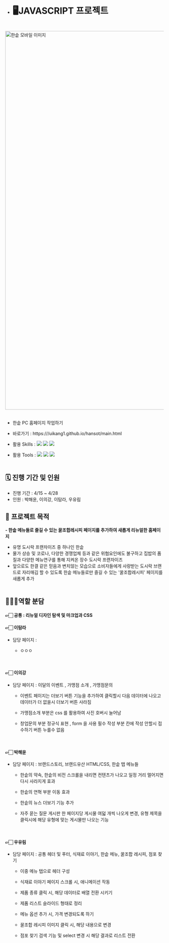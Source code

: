 - # 🖥️JAVASCRIPT 프로젝트

<br>

<img width="1200" alt="한솥 모바일 이미지" src="https://github.com/uikang1/hansot/assets/168395738/bac4c6a4-69b2-45e7-995c-c512acfc2752">

<br>
<br>

- 한솥 PC 홈페이지 작업하기
- 바로가기 : https:///uikang1.github.io/hansot/main.html

- 활용 Skills : <img src="https://img.shields.io/badge/HTML5-E34F26?style=flat&logo=HTML5&logoColor=white" /> <img src="https://img.shields.io/badge/CSS3-1572B6?style=flat&logo=CSS3&logoColor=white" /> <img src="https://img.shields.io/badge/JavaScript-F7DF1E?style=flat&logo=JavaScript&logoColor=white" /> 
- 활용 Tools : <img src="https://img.shields.io/badge/Figma-F24E1E?style=flat&logo=Figma&logoColor=white" /> <img src="https://img.shields.io/badge/Slack-4A154B?style=flat&logo=Slack&logoColor=white" /> <img src="https://img.shields.io/badge/GitHub-181717?style=flat&logo=GitHub&logoColor=white" />
  <br>
  <br>

## 🗓️ 진행 기간 및 인원

- 진행 기간 : 4/15 ~ 4/28
- 인원 : 박해윤, 이의강, 이탐라, 우유림
  <br>

## 🎯 프로젝트 목적

**- 한솥 메뉴들로 즐길 수 있는 꿀조합레시피 페이지를 추가하여 새롭게 리뉴얼한 홈페이지**

- 유명 도시락 프랜차이즈 중 하나인 한솥
- 물가 상승 및 코로나, 다양한 경쟁업체 등과 같은 위협요인에도 불구하고 집밥의 품질과 다양한 메뉴연구를 통해 지켜온 장수 도시락 프랜차이즈
- 앞으로도 한결 같은 믿음과 변치않는 모습으로 소비자들에게 사랑받는 도시락 브랜드로 자리매김 할 수 있도록 한솥 메뉴들로만 즐길 수 있는 '꿀조합레시피' 페이지를 새롭게 추가
  <br>
  <br>

## 👩🏻‍💻역할 분담

#### 👉🏻 공통 : 리뉴얼 디자인 탐색 및 마크업과 CSS

#### 👉🏻 이탐라
- 담당 페이지 :
  - ㅇㅇㅇ

    <br>
#### 👉🏻 이의강
- 담당 페이지 : 이달의 이벤트 , 가맹점 소개 , 가맹점문의
  - 이벤트 페이지는 더보기 버튼 기능을 추가하여 클릭할시 다음 데이터에 나오고 데이터가 더 없을시 더보기 버튼 사라짐
  - 가맹점소개 부분은 css 를 활용하여 사진 호버시 늘어남
  - 창업문의 부분 정규식 표현 , form 을 사용 필수 작성 부분 칸에 작성 안할시 접수하기 버튼 누를수 없음 

    <br>
#### 👉🏻 박해윤
- 담당 페이지 : 브랜드스토리, 브랜드유산 HTML/CSS, 한솥 탭 메뉴들
  - 한솥의 약속, 한솥의 비전 스크롤을 내리면 컨텐츠가 나오고 일정 거리 멀어지면 다시 사라지게 효과
  - 한솥의 연혁 부분 이동 효과
  - 한솥의 뉴스 더보기 기능 추가
  - 자주 묻는 질문 게시판 한 페이지당 게시물 여덟 개씩 나오게 변경, 유형 제목을 클릭시에 해당 유형에 맞는 게시물만 나오는 기능

    <br>
#### 👉🏻 우유림
- 담당 페이지 : 공통 헤더 및 푸터, 식재료 이야기, 한솥 메뉴, 꿀조합 레시피, 점포 찾기
  - 이중 메뉴 탭으로 헤더 구성 
  - 식재료 이야기 페이지 스크롤 시, 애니메이션 작동
  - 제품 종류 클릭 시, 해당 데이터로 배열 전환 시키기
  - 제품 리스트 슬라이드 형태로 정리
  - 메뉴 옵션 추가 시, 가격 변경되도록 하기
  - 꿀조합 레시피 이미지 클릭 시, 해당 내용으로 변경
  - 점포 찾기 검색 기능 및 select 변경 시 해당 결과로 리스트 전환

    <br>









